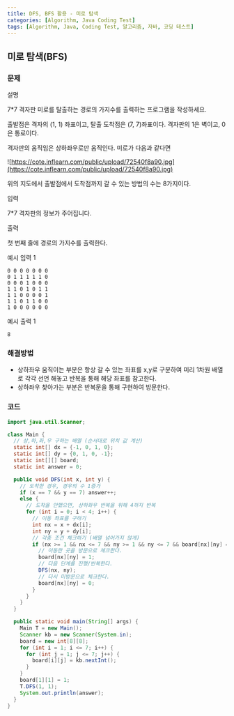 ```yaml
---
title: DFS, BFS 활용 - 미로 탐색
categories: [Algorithm, Java Coding Test]
tags: [Algorithm, Java, Coding Test, 알고리즘, 자바, 코딩 테스트]
---
```


## 미로 탐색(BFS)


### 문제

설명

7*7 격자판 미로를 탈출하는 경로의 가지수를 출력하는 프로그램을 작성하세요.

출발점은 격자의 (1, 1) 좌표이고, 탈출 도착점은 (7, 7)좌표이다. 격자판의 1은 벽이고, 0은 통로이다.

격자판의 움직임은 상하좌우로만 움직인다. 미로가 다음과 같다면

![https://cote.inflearn.com/public/upload/72540f8a90.jpg](https://cote.inflearn.com/public/upload/72540f8a90.jpg)

위의 지도에서 출발점에서 도착점까지 갈 수 있는 방법의 수는 8가지이다.

입력

7*7 격자판의 정보가 주어집니다.

출력

첫 번째 줄에 경로의 가지수를 출력한다.

예시 입력 1

```
0 0 0 0 0 0 0
0 1 1 1 1 1 0
0 0 0 1 0 0 0
1 1 0 1 0 1 1
1 1 0 0 0 0 1
1 1 0 1 1 0 0
1 0 0 0 0 0 0

```

예시 출력 1

```
8
```

### 해결방법

- 상하좌우 움직이는 부분은 항상 갈 수 있는 좌표를 x,y로 구분하여 미리 1차원 배열로 각각 선언 해놓고 반복을 통해 해당 좌표를 참고한다.
- 상하좌우 찾아가는 부분은 반복문을 통해 구현하여 방문한다.

### 코드

```java
import java.util.Scanner;

class Main {
  // 상,하,좌,우 구하는 배열 (순서대로 위치 값 계산)  
  static int[] dx = {-1, 0, 1, 0};
  static int[] dy = {0, 1, 0, -1};
  static int[][] board;
  static int answer = 0;

  public void DFS(int x, int y) {
    // 도착한 경우, 경우의 수 1증가  
    if (x == 7 && y == 7) answer++;
    else {
      // 도착을 안했으면, 상하좌우 반복을 위해 4까지 반복  
      for (int i = 0; i < 4; i++) {
        // 이동 좌표를 구하기  
        int nx = x + dx[i];
        int ny = y + dy[i];
        // 각종 조건 체크하기 (배열 넘어가지 않게)
        if (nx >= 1 && nx <= 7 && ny >= 1 && ny <= 7 && board[nx][ny] == 0) {
          // 이동한 곳을 방문으로 체크한다.  
          board[nx][ny] = 1;
          // 다음 단계를 진행/반복한다.
          DFS(nx, ny);
          // 다시 미방문으로 체크한다.
          board[nx][ny] = 0;
        }
      }
    }
  }

  public static void main(String[] args) {
    Main T = new Main();
    Scanner kb = new Scanner(System.in);
    board = new int[8][8];
    for (int i = 1; i <= 7; i++) {
      for (int j = 1; j <= 7; j++) {
        board[i][j] = kb.nextInt();
      }
    }
    board[1][1] = 1;
    T.DFS(1, 1);
    System.out.println(answer);
  }
}
```
